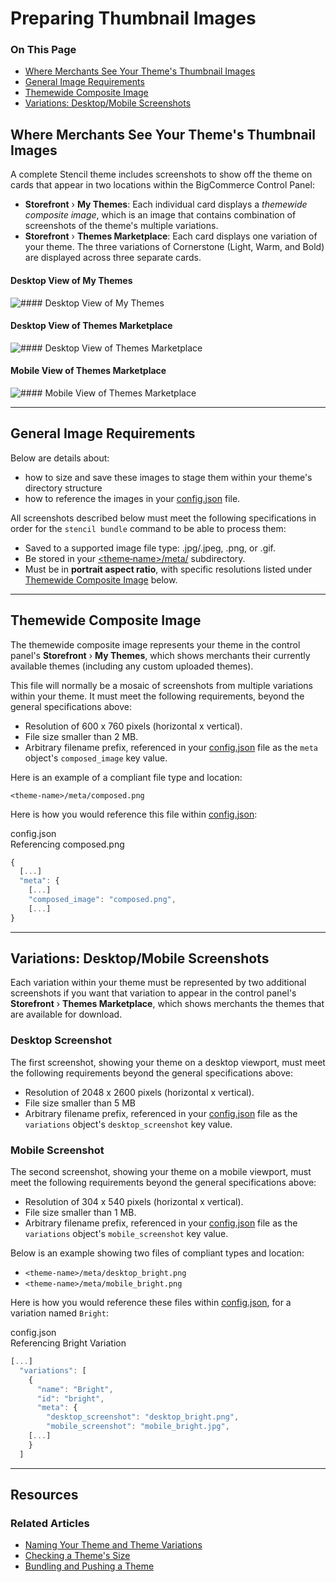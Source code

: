 # Preparing Thumbnail Images

<div class="otp" id="no-index">
	<h3> On This Page </h3>
	<ul>
    <li><a href="#preparing_where-and-how-merchants">Where Merchants See Your Theme's Thumbnail Images</a></li>
    <li><a href="#preparing_general-image">General Image Requirements</a></li>
    <li><a href="#preparing_themewide-composite">Themewide Composite Image</a></li>
    <li><a href="#preparing_variations">Variations: Desktop/Mobile Screenshots</a></li>
	</ul>
</div>

<a href='#preparing_where-and-how-merchants' aria-hidden='true' class='block-anchor'  id='preparing_where-and-how-merchants'><i aria-hidden='true' class='linkify icon'></i></a>

## Where Merchants See Your Theme's Thumbnail Images

A complete Stencil theme includes screenshots to show off the theme on cards that appear in two locations within the BigCommerce Control Panel:

* **Storefront** › **My Themes**: Each individual card displays a _themewide composite image_, which is an image that contains combination of screenshots of the theme's multiple variations. 
* **Storefront** › **Themes Marketplace**: Each card displays one variation of your theme. The three variations of Cornerstone (Light, Warm, and Bold) are displayed across three separate cards.

<!--
    title: #### Desktop View of My Themes

    data: //s3.amazonaws.com/user-content.stoplight.io/6116/1563226648470
-->

#### Desktop View of My Themes
![#### Desktop View of My Themes
](//s3.amazonaws.com/user-content.stoplight.io/6116/1563226648470 "#### Desktop View of My Themes
")

<!--
    title: #### Desktop View of Themes Marketplace

    data: //s3.amazonaws.com/user-content.stoplight.io/6116/1563227303129
-->

#### Desktop View of Themes Marketplace
![#### Desktop View of Themes Marketplace
](//s3.amazonaws.com/user-content.stoplight.io/6116/1563227303129 "#### Desktop View of Themes Marketplace
")

<!--
    title: #### Mobile View of Themes Marketplace

    data: //s3.amazonaws.com/user-content.stoplight.io/6116/1563227341485
-->

#### Mobile View of Themes Marketplace
![#### Mobile View of Themes Marketplace
](//s3.amazonaws.com/user-content.stoplight.io/6116/1563227341485 "#### Mobile View of Themes Marketplace
")

---

<a href='#preparing_general-image' aria-hidden='true' class='block-anchor'  id='preparing_general-image'><i aria-hidden='true' class='linkify icon'></i></a>

## General Image Requirements

Below are details about:
* how to size and save these images to stage them within your theme's directory structure
* how to reference the images in your [config.json](https://github.com/bigcommerce/cornerstone/blob/master/config.json) file.

All screenshots described below must meet the following specifications in order for the `stencil bundle` command to be able to process them:

* Saved to a supported image file type: .jpg/.jpeg, .png, or .gif.
* Be stored in your [<theme‑name>/meta/](https://github.com/bigcommerce/cornerstone/tree/master/meta) subdirectory.
* Must be in **portrait aspect ratio**, with specific resolutions listed under [Themewide Composite Image](#preparing_themewide-composite) below.

--- 

<a href='#preparing_themewide-composite' aria-hidden='true' class='block-anchor'  id='preparing_themewide-composite'><i aria-hidden='true' class='linkify icon'></i></a>

## Themewide Composite Image

The themewide composite image represents your theme in the control panel's **Storefront** › **My Themes**, which shows merchants their currently available themes (including any custom uploaded themes). 

This file will normally be a mosaic of screenshots from multiple variations within your theme. It must meet the following requirements, beyond the general specifications above:

* Resolution of 600 x 760 pixels (horizontal x vertical).
* File size smaller than 2 MB.
* Arbitrary filename prefix, referenced in your [config.json](https://github.com/bigcommerce/cornerstone/blob/master/config.json) file as the `meta` object's `composed_image` key value.

Here is an example of a compliant file type and location:

`<theme‑name>/meta/composed.png`

Here is how you would reference this file within [config.json](https://github.com/bigcommerce/cornerstone/blob/master/config.json):


<div class="HubBlock-header">
    <div class="HubBlock-header-title flex items-center">
        <div class="HubBlock-header-name">config.json</div>
    </div><div class="HubBlock-header-subtitle">Referencing composed.png</div>
</div>

<!--
title: "config.json"
subtitle: "Referencing composed.png"
lineNumbers: true
-->

```js
{
  [...]
  "meta": {
    [...]
    "composed_image": "composed.png",	
    [...]
}
```

---

<a href='#preparing_variations' aria-hidden='true' class='block-anchor'  id='preparing_variations'><i aria-hidden='true' class='linkify icon'></i></a>

## Variations: Desktop/Mobile Screenshots

Each variation within your theme must be represented by two additional screenshots if you want that variation to appear in the control panel's  **Storefront** › **Themes Marketplace**, which shows merchants the themes that are available for download.

### Desktop Screenshot

The first screenshot, showing your theme on a desktop viewport, must meet the following requirements beyond the general specifications above: 
* Resolution of 2048 x 2600 pixels (horizontal x vertical).
* File size smaller than 5 MB
* Arbitrary filename prefix, referenced in your [config.json](https://github.com/bigcommerce/cornerstone/blob/master/config.json) file as the `variations` object's `desktop_screenshot` key value.
	
### Mobile Screenshot

The second screenshot, showing your theme on a mobile viewport, must meet the following requirements beyond the general specifications above: 
* Resolution of 304 x 540 pixels (horizontal x vertical).
* File size smaller than 1 MB.
* Arbitrary filename prefix, referenced in your [config.json](https://github.com/bigcommerce/cornerstone/blob/master/config.json) file as the `variations` object's `mobile_screenshot` key value.

Below is an example showing two files of compliant types and location:

* `<theme‑name>/meta/desktop_bright.png`
* `<theme‑name>/meta/mobile_bright.png`	

Here is how you would reference these files within [config.json](https://github.com/bigcommerce/cornerstone/blob/master/config.json), for a variation named `Bright`:


 

<div class="HubBlock-header">
    <div class="HubBlock-header-title flex items-center">
        <div class="HubBlock-header-name">config.json</div>
    </div><div class="HubBlock-header-subtitle">Referencing Bright Variation</div>
</div>

<!--
title: "config.json"
subtitle: "Referencing Bright Variation"
lineNumbers: true
-->

```js
[...]
  "variations": [
    {
      "name": "Bright",
      "id": "bright",
      "meta": {
        "desktop_screenshot": "desktop_bright.png",
        "mobile_screenshot": "mobile_bright.jpg",
    [...]
    }
  ]

```

---

## Resources

### Related Articles
* [Naming Your Theme and Theme Variations](https://developer.bigcommerce.com/stencil-docs/deploying-a-theme/naming-your-theme)
* [Checking a Theme's Size](https://developer.bigcommerce.com/stencil-docs/deploying-a-theme/checking-a-themes-size)
* [Bundling and Pushing a Theme](https://developer.bigcommerce.com/stencil-docs/deploying-a-theme/bundling-and-pushing)